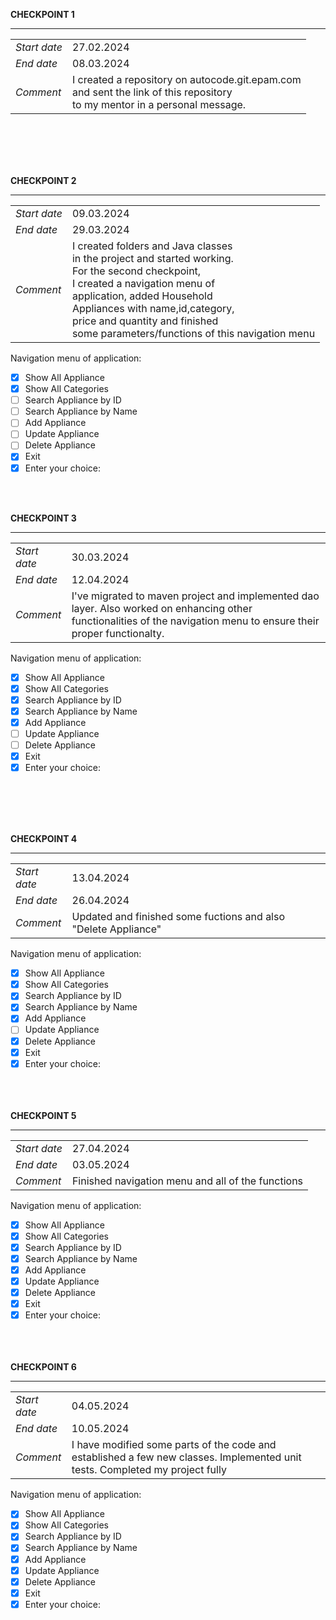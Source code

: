 **CHECKPOINT 1**
___
<table>
<tr>
    <td style="font-style: italic">Start date</td>
    <td>27.02.2024</td>
</tr>
<tr>
    <td style="font-style: italic">End date</td>
    <td>08.03.2024</td>
</tr>
<tr>
    <td style="font-style: italic">Comment</td>
    <td>I created a repository on autocode.git.epam.com <br> and sent the link of this repository <br> to my mentor in a personal message.</td>
</tr>
</table>
<br>
<br>
<br>
<br>

**CHECKPOINT 2**
___
<table>
<tr>
    <td style="font-style: italic">Start date</td>
    <td>09.03.2024</td>
</tr>
<tr>
    <td style="font-style: italic">End date</td>
    <td>29.03.2024</td>
</tr>
<tr>
    <td style="font-style: italic">Comment</td>
    <td>I created folders and Java classes <br> in the project and started working. <br>For the second checkpoint, <br>I created a navigation menu of <br> application, added Household <br> Appliances with name,id,category,<br>price and quantity and finished <br> some parameters/functions of this navigation menu</td>
</tr>
</table>
Navigation menu of application:

- [x] Show All Appliance
- [x] Show All Categories
- [ ] Search Appliance by ID
- [ ] Search Appliance by Name
- [ ] Add Appliance
- [ ] Update Appliance
- [ ] Delete Appliance
- [x] Exit
- [x] Enter your choice:  
<br>
<br>

**CHECKPOINT 3**
___
<table>
<tr>
    <td style="font-style: italic">Start date</td>
    <td>30.03.2024</td>
</tr>
<tr>
    <td style="font-style: italic">End date</td>
    <td>12.04.2024</td>
</tr>
<tr>
    <td style="font-style: italic">Comment</td>
    <td>I've migrated to maven project and implemented dao layer. Also worked on enhancing other functionalities of the navigation menu to ensure their proper functionalty.</td>
</tr>
</table>
Navigation menu of application:

- [x] Show All Appliance
- [x] Show All Categories
- [x] Search Appliance by ID
- [x] Search Appliance by Name
- [x] Add Appliance
- [ ] Update Appliance
- [ ] Delete Appliance
- [x] Exit
- [x] Enter your choice:
<br>
<br>
<br>
<br>

**CHECKPOINT 4**
___
<table>
<tr>
    <td style="font-style: italic">Start date</td>
    <td>13.04.2024</td>
</tr>
<tr>
    <td style="font-style: italic">End date</td>
    <td>26.04.2024</td>
</tr>
<tr>
    <td style="font-style: italic">Comment</td>
    <td>Updated and finished some fuctions and also "Delete Appliance"</td>
</tr>
</table>
Navigation menu of application:

- [x] Show All Appliance
- [x] Show All Categories
- [x] Search Appliance by ID
- [x] Search Appliance by Name
- [x] Add Appliance
- [ ] Update Appliance
- [x] Delete Appliance
- [x] Exit
- [x] Enter your choice:
  <br>
  <br>
  <br>
  <br>

**CHECKPOINT 5**
___
<table>
<tr>
    <td style="font-style: italic">Start date</td>
    <td>27.04.2024</td>
</tr>
<tr>
    <td style="font-style: italic">End date</td>
    <td>03.05.2024</td>
</tr>
<tr>
    <td style="font-style: italic">Comment</td>
    <td>Finished navigation menu and all of the functions</td>
</tr>
</table>
Navigation menu of application:

- [x] Show All Appliance
- [x] Show All Categories
- [x] Search Appliance by ID
- [x] Search Appliance by Name
- [x] Add Appliance
- [x] Update Appliance
- [x] Delete Appliance
- [x] Exit
- [x] Enter your choice:
  <br>
  <br>
  <br>
  <br>

**CHECKPOINT 6**
___
<table>
<tr>
    <td style="font-style: italic">Start date</td>
    <td>04.05.2024</td>
</tr>
<tr>
    <td style="font-style: italic">End date</td>
    <td>10.05.2024</td>
</tr>
<tr>
    <td style="font-style: italic">Comment</td>
    <td>I have modified some parts of the code and established a few new classes. Implemented unit tests. Completed my project fully</td>
</tr>
</table>
Navigation menu of application:

- [x] Show All Appliance
- [x] Show All Categories
- [x] Search Appliance by ID
- [x] Search Appliance by Name
- [x] Add Appliance
- [x] Update Appliance
- [x] Delete Appliance
- [x] Exit
- [x] Enter your choice:
  <br>
  <br>
  <br>
  <br>